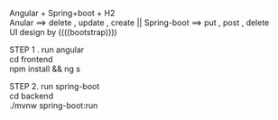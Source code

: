 Angular + Spring+boot + H2 \
Anular ==> delete , update , create || Spring-boot ==> put , post , delete \
UI design by ((((bootstrap))))

STEP 1 . run angular \
cd frontend  \
npm install  && ng s

STEP 2. run spring-boot \
cd backend \
./mvnw spring-boot:run
